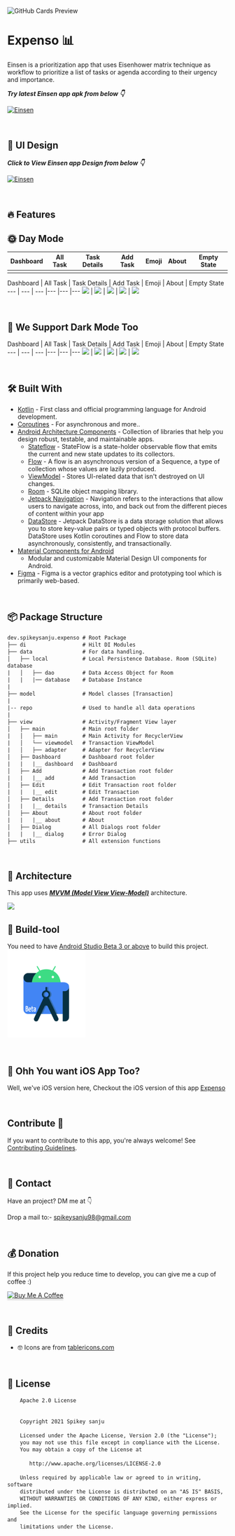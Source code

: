 ![GitHub Cards Preview](https://github.com/Spikeysanju/Expenso/blob/master/art/EXPENSO-ANDROID.png?raw=true)

# Expenso 📊

Einsen is a prioritization app that uses Eisenhower matrix technique as workflow to prioritize a
list of tasks or agenda according to their urgency and importance.<br />

***Try latest Einsen app apk from below 👇***

[![Einsen](https://img.shields.io/badge/Einsen-APK-black.svg?style=for-the-badge&logo=android)](https://github.com/Spikeysanju/Einsen/releases/download/v1.0.0-alpha01/Expenso.apk)

<br />

## 🎨 UI Design

***Click to View Einsen app Design from below 👇***

[![Einsen](https://img.shields.io/badge/Einsen-FIGMA-black.svg?style=for-the-badge&logo=figma)](https://www.figma.com/file/Z5KMfiwo9RYtYBUMRSIfHh/Expense-Tracker-App?node-id=140%3A1016)

<br />

## 🔥 Features

## 🌞 Day Mode

|   Dashboard    | All Task    |   Task Details    |   Add Task    |   Emoji    |   About    | Empty State    |
|---	|---	|---	|---	|---	|---	|---	|
|   	|   	|   	|   	|   	|   	|   	|

Dashboard | All Task | Task Details | Add Task | Emoji | About | Empty State --- | --- | --- |---
|--- |---
![](https://github.com/Spikeysanju/Expenso/blob/master/art/DASHBOARD.png)
| ![](https://github.com/Spikeysanju/Expenso/blob/master/art/INCOME.png)
| ![](https://github.com/Spikeysanju/Expenso/blob/master/art/EXPENSE.png)
| ![](https://github.com/Spikeysanju/Expenso/blob/master/art/DETAILS.png)
| ![](https://github.com/Spikeysanju/Expenso/blob/master/art/ADD-TRANSACTION.png)

<br />

## 🌚 We Support Dark Mode Too

Dashboard | All Task | Task Details | Add Task | Emoji | About | Empty State --- | --- | --- |---
|--- |---
![](https://github.com/Spikeysanju/Expenso/blob/master/art/DARK-DASHBOARD.png)
| ![](https://github.com/Spikeysanju/Expenso/blob/master/art/DARK-INCOME.png)
| ![](https://github.com/Spikeysanju/Expenso/blob/master/art/DARK-EXPENSE.png)
| ![](https://github.com/Spikeysanju/Expenso/blob/master/art/DARK-DETAILS.png)
| ![](https://github.com/Spikeysanju/Expenso/blob/master/art/DARK-ADD-TRANSACTION.png)

<br />

## 🛠 Built With

- [Kotlin](https://kotlinlang.org/) - First class and official programming language for Android
  development.
- [Coroutines](https://kotlinlang.org/docs/reference/coroutines-overview.html) - For asynchronous
  and more..
- [Android Architecture Components](https://developer.android.com/topic/libraries/architecture) -
  Collection of libraries that help you design robust, testable, and maintainable apps.
    - [Stateflow](https://developer.android.com/kotlin/flow/stateflow-and-sharedflow) - StateFlow is
      a state-holder observable flow that emits the current and new state updates to its collectors.
    - [Flow](https://kotlinlang.org/docs/reference/coroutines/flow.html) - A flow is an asynchronous
      version of a Sequence, a type of collection whose values are lazily produced.
    - [ViewModel](https://developer.android.com/topic/libraries/architecture/viewmodel) - Stores
      UI-related data that isn't destroyed on UI changes.
    - [Room](https://developer.android.com/topic/libraries/architecture/room) - SQLite object
      mapping library.
    - [Jetpack Navigation](https://developer.android.com/guide/navigation) - Navigation refers to
      the interactions that allow users to navigate across, into, and back out from the different
      pieces of content within your app
    - [DataStore](https://developer.android.com/topic/libraries/architecture/datastore) - Jetpack
      DataStore is a data storage solution that allows you to store key-value pairs or typed objects
      with protocol buffers. DataStore uses Kotlin coroutines and Flow to store data asynchronously,
      consistently, and transactionally.
- [Material Components for Android](https://github.com/material-components/material-components-android)
  - Modular and customizable Material Design UI components for Android.
- [Figma](https://figma.com/) - Figma is a vector graphics editor and prototyping tool which is
  primarily web-based.

<br />

## 📦 Package Structure

    dev.spikeysanju.expenso # Root Package
    ├── di                  # Hilt DI Modules 
    ├── data                # For data handling.
    │   ├── local           # Local Persistence Database. Room (SQLite) database
    |   │   ├── dao         # Data Access Object for Room   
    |   |   |── database    # Database Instance
    |
    ├── model               # Model classes [Transaction]
    |
    |-- repo                # Used to handle all data operations
    |
    ├── view                # Activity/Fragment View layer
    │   ├── main            # Main root folder
    |   │   ├── main        # Main Activity for RecyclerView
    |   │   └── viewmodel   # Transaction ViewModel
    |   │   ├── adapter     # Adapter for RecyclerView
    │   ├── Dashboard       # Dashboard root folder
    |   |   |__ dashboard   # Dashboard 
    │   ├── Add             # Add Transaction root folder
    |   |   |__ add         # Add Transaction 
    │   ├── Edit            # Edit Transaction root folder
    |   |   |__ edit        # Edit Transaction
    │   ├── Details         # Add Transaction root folder
    |   |   |__ details     # Transaction Details
    │   ├── About           # About root folder
    |   |   |__ about       # About 
    │   ├── Dialog          # All Dialogs root folder
    |   |   |__ dialog      # Error Dialog 
    ├── utils               # All extension functions

<br />

## 🗼 Architecture

This app uses [***MVVM (Model View
View-Model)***](https://developer.android.com/jetpack/docs/guide#recommended-app-arch) architecture.

![](https://github.com/TheCodeMonks/Notes-App/blob/master/screenshots/ANDROID%20ROOM%20DB%20DIAGRAM.jpg)

## 🧰 Build-tool

You need to have [Android Studio Beta 3 or above](https://developer.android.com/studio/preview) to
build this project.
<br>
<img src="./beta_android.png" height="200" alt="Beta-studio"/>

<br>

## 📱 Ohh You want iOS App Too?

Well, we've iOS version here, Checkout the iOS version of this
app <a href="https://github.com/sameersyd/Expenso">Expenso</a>

<br />

## Contribute 🤝

If you want to contribute to this app, you're always welcome!
See [Contributing Guidelines](https://github.com/Spikeysanju/Expenso/blob/master/CONTRIBUTION.md).

<br>

## 📩 Contact

Have an project? DM me at 👇

Drop a mail to:- spikeysanju98@gmail.com

<br>

## 💰 Donation

If this project help you reduce time to develop, you can give me a cup of coffee :)

<a href="https://www.buymeacoffee.com/Li0hsl4" target="_blank"><img src="https://www.buymeacoffee.com/assets/img/custom_images/yellow_img.png" alt="Buy Me A Coffee" style="height: 41px !important;width: 174px !important;box-shadow: 0px 3px 2px 0px rgba(190, 190, 190, 0.5) !important;-webkit-box-shadow: 0px 3px 2px 0px rgba(190, 190, 190, 0.5) !important;" ></a>

<br>

## 🤗 Credits

- 🤓 Icons are from [tablericons.com](https://tablericons.com)

<br />

## 🔖 License

```
    Apache 2.0 License


    Copyright 2021 Spikey sanju

    Licensed under the Apache License, Version 2.0 (the "License");
    you may not use this file except in compliance with the License.
    You may obtain a copy of the License at

       http://www.apache.org/licenses/LICENSE-2.0

    Unless required by applicable law or agreed to in writing, software
    distributed under the License is distributed on an "AS IS" BASIS,
    WITHOUT WARRANTIES OR CONDITIONS OF ANY KIND, either express or implied.
    See the License for the specific language governing permissions and
    limitations under the License.

```

